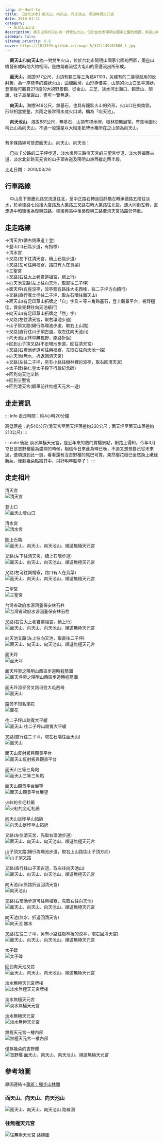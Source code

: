 ```yaml
---
lang: zh-Hant-tw
title: 【台北淡水】面天山、向天山、向天池山，順遊無極天元宮
date: 2010-03-31
category: 
  - 新北上山走走
description: 面天山和向天山為一對雙生火山，位於台北市陽明山國家公園的西區，兩座山噴發形成時間大約相同，是由熔岩流從大屯山的旁邊流出所形成。面天山，海拔977公尺，為一座標準的鐘狀火山，曲線圓滑，山形極優美，山頂的火山口呈平頂狀，登頂後可觀賞270度的大視野景觀，從金山、三芝、淡水河出海口、觀音山、關渡、社子島至圓山，可一覽無遺。
sidebar: false
sitemap.priority: 0.8
cover: https://1013399.github.io/image-5/312/149462000_l.jpg
---
```


    **面天山**和**向天山**為一對雙生火山，位於台北市陽明山國家公園的西區，兩座山噴發形成時間大約相同，是由熔岩流從大屯山的旁邊流出所形成。  

<!-- more -->

    **面天山**，海拔977公尺，山頂有顆三等三角點#1100，另建有的二座導航用的反射板，為一座標準的鐘狀火山，曲線圓滑，山形極優美，山頂的火山口呈平頂狀，登頂後可觀賞270度的大視野景觀，從金山、三芝、淡水河出海口、觀音山、關渡、社子島至圓山，盡可一覽無遺。  

    **向天山**，海拔949公尺，無基石，也具有鐘狀火山的外形，火山口在東南側，形狀相當完整，大雨之後常積水成火口湖，稱為「向天池」。  

    **向天池山**，海拔881公尺，無基石，山頂有標示牌，樹林間無展望。有些地圖也稱此山為向天山，不過一般還是以大縱走拓牌木樁所在之山頭為向天山。

----

有多條路線可登遊面天山、向天山、向天池：  

    巴拉卡公路的二子坪步道、淡水復興三路清天宮的三聖宮步道、淡水興福寮古道、淡水北新路天元宮的山子頂古道及陽明山東西縱走西半段。

走走日期： 2010/03/28

## 行車路線
    中山高下重慶北路交流道往北，至中正路右轉過百齡橋左轉承德路五段往淡水，於承德路七段接大度路及大業路三叉路右轉大業路往北投，遇大同街左轉，直走過中和街後為復興四路，經復興高中後循復興三路至清天宮站路旁停車。

## 走走路線
→清天宮(循右側車道上登)  
→登山口(石階步道，有指標)  
→清水宮  
→叉路(左下往清天宮，續上石階步道)  
→叉路(左可往興福寮，路口有人在賣菜)  
→三聖宮  
→叉路(右往太上老君道祖宮，續上行)  
→向天池叉路(左上往向天池，取直往二子坪)  
→面天坪(有座涼亭，涼亭旁有路往大屯西峰，往二子坪方向續行)  
→叉路(直行寬土徑往二子坪，取左石階往面天山)  
→面天山(有足印草山拓牌之「自」字及三等三角點基石，登上觀景平台，視野極佳，賞景完轉往向天池續行)  
→向天山(有足印草山拓牌之「然」字)  
→叉路(左往清天宮，取右環池步道)  
→山子頂叉路(續行為環池步道，取右上山路)  
→叉路(直行往山子頂古道，取左往向天池山)  
→向天池山(林中無視野，原路折返)  
→回到山子頂叉路(不走環池步道，回往清天宮)  
→叉路(右環池步道可往興福寮，先取右往向天池一探)  
→向天池(無水，折返回清天宮)  
→叉路(左往二子坪，另有小路往樹林裡的涼亭，取右回清天宮)  
→太子碑(裕仁皇太子殿下行啟紀念碑)  
→回到向天池叉路  
→回到三聖宮  
→回到清天宮(驅車前往無極天元宮一遊)

## 走走資訊
::: info
走走時間：約4小時20分鐘

高低落差：約540公尺(清天宮至面天坪落差約330公尺；面天坪至面天山落差約210公尺)
:::

::: note 後記
淡水無極天元宮，是近年來的熱門賞櫻景點，網路上得知，今年3月12日是吉野櫻最為盛開的時候，相信今日來此為時已晚，不過又想想自己從未來過，便順道到此一遊，看看還有沒吉野櫻的尾巴可賞，果然櫻花樹已全然換上嫩綠新妝，僅剩幾朵點綴其中，只好明年趁早了！
:::

## 走走相片

清天宮  
![清天宮](https://1013399.github.io/image-5/312/149461400_l.jpg)

登山口  
![面天山登山口](https://1013399.github.io/image-5/312/149461445_l.jpg)

清水宮  
![清水宮](https://1013399.github.io/image-5/312/149461490_l.jpg)

陡上石階  
![面天山、向天山、向天池山，順遊無極天元宮](https://1013399.github.io/image-5/312/149461495_l.jpg)

叉路(左下往清天宮，續上石階步道)
![面天山、向天山、向天池山，順遊無極天元宮](https://1013399.github.io/image-5/312/149461557_l.jpg)

叉路(左可往興福寮，路口有人在賣菜)  
![面天山、向天山、向天池山，順遊無極天元宮](https://1013399.github.io/image-5/312/149461563_l.jpg)

三聖宮  
![三聖宮](https://1013399.github.io/image-5/312/149461633_l.jpg)

台灣省政府水源涵養保安林石柱  
![台灣省政府水源涵養保安林石柱](https://1013399.github.io/image-5/312/149461643_l.jpg)

叉路(右往太上老君道祖宮，續上行)  
![面天山、向天山、向天池山，順遊無極天元宮](https://1013399.github.io/image-5/312/149461779_l.jpg)

向天池叉路(左上往向天池，取直往二子坪)  
![面天山、向天山、向天池山，順遊無極天元宮](https://1013399.github.io/image-5/312/149461857_l.jpg)

面天坪  
![面天坪](https://1013399.github.io/image-5/312/149461869_l.jpg)

面天坪旁之陽明山西區步道時程簡圖  
![面天坪旁之陽明山西區步道時程簡圖](https://1013399.github.io/image-5/312/149461879_l.jpg)

面天坪涼亭旁叉路可往大屯西峰  
![面天山](https://1013399.github.io/image-5/312/149461888_l.jpg)

路旁不知名蘭花  
![蘭花](https://1013399.github.io/image-5/312/149461895_l.jpg)

往二子坪山路寬大平緩  
![面天山 往二子坪山路寬大平緩](https://1013399.github.io/image-5/312/149461908_l.jpg)

叉路(直行往二子坪，取左石階往面天山)  
![面天山](https://1013399.github.io/image-5/312/149461919_l.jpg)

面天山反射板與觀景平台  
![面天山反射板與觀景平台](https://1013399.github.io/image-5/312/149461978_l.jpg)

面天山三等三角點  
![面天山三等三角點](https://1013399.github.io/image-5/312/149461990_l.jpg)

面天山觀景平台展望  
![面天山觀景平台展望](https://1013399.github.io/image-5/312/149462000_l.jpg)

火紅的金毛杜鵑  
![火紅的金毛杜鵑](https://1013399.github.io/image-5/312/149462008_l.jpg)

向天山足印草山拓牌  
![向天山足印草山拓牌](https://1013399.github.io/image-5/312/149462077_l.jpg)

叉路(左往清天宮，先取右環池步道)  
![面天山、向天山、向天池山，順遊無極天元宮](https://1013399.github.io/image-5/312/149462164_l.jpg)

山子頂叉路(續行為環池步道，取右上山路往山子頂方向)  
![山子頂叉路](https://1013399.github.io/image-5/312/149462173_l.jpg)

叉路(直行往山子頂古道，取左往向天池山)  
![面天山、向天山、向天池山，順遊無極天元宮](https://1013399.github.io/image-5/312/149462182_l.jpg)

向天池山(原路折返回清天宮)  
![向天池山](https://1013399.github.io/image-5/312/149462187_l.jpg)

叉路(右環池步道可往興福寮，先取右往向天池)  
![面天山、向天山、向天池山，順遊無極天元宮](https://1013399.github.io/image-5/312/149462193_l.jpg)

向天池(無水，折返回清天宮)  
![向天池 無水](https://1013399.github.io/image-5/312/149462202_l.jpg)

叉路(左往二子坪，另有小路往樹林裡的涼亭，取右回清天宮)  
![面天山、向天山、向天池山，順遊無極天元宮](https://1013399.github.io/image-5/312/149462306_l.jpg)

太子碑  
![太子碑](https://1013399.github.io/image-5/312/149462322_l.jpg)

回到向天池叉路  
![面天山、向天山、向天池山，順遊無極天元宮](https://1013399.github.io/image-5/312/149462332_l.jpg)

淡水無極天元宮牌樓  
![淡水無極天元宮牌樓](https://1013399.github.io/image-5/312/149462341_l.jpg)

淡水無極天元宮  
![淡水無極天元宮](https://1013399.github.io/image-5/312/149462349_l.jpg)

淡水無極天元宮  
![淡水無極天元宮](https://1013399.github.io/image-5/312/149462407_l.jpg)

無極天元宮一樓內部  
![無極天元宮一樓內部](https://1013399.github.io/image-5/312/149462469_l.jpg)

僅存幾朵的吉野櫻  
![吉野櫻 面天山、向天山、向天池山，順遊無極天元宮](https://1013399.github.io/image-5/312/149462461_l.jpg)

## 參考地圖
原圖連結→[蕭郎：獨步山林間](http://www.yougoipay.com/kenny/w574/index.htm)  

### 面天山、向天山、向天池山
![面天山、向天山、向天池山 路線圖](https://1013399.github.io/image-5/312/149465576_l.jpg)

### 往無極天元宮
![往無極天元宮 路線圖](https://1013399.github.io/image-5/312/149465574_l.jpg)